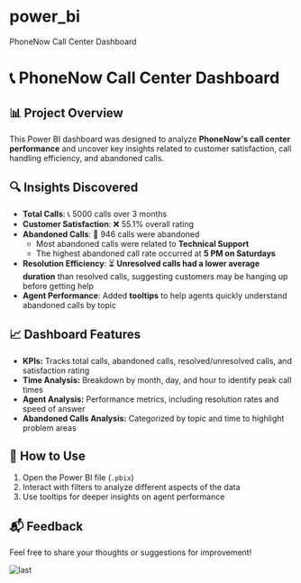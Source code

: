 # power_bi
  PhoneNow Call Center Dashboard
  # 📞 PhoneNow Call Center Dashboard  

## 📊 Project Overview  
This Power BI dashboard was designed to analyze **PhoneNow's call center performance** and uncover key insights related to customer satisfaction, call handling efficiency, and abandoned calls.  

## 🔍 Insights Discovered  
- **Total Calls**: 📞 5000 calls over 3 months  
- **Customer Satisfaction**: ❌ 55.1% overall rating  
- **Abandoned Calls**: 🚨 946 calls were abandoned  
  - Most abandoned calls were related to **Technical Support**  
  - The highest abandoned call rate occurred at **5 PM on Saturdays**  
- **Resolution Efficiency**: ⏳ **Unresolved calls had a lower average duration** than resolved calls, suggesting customers may be hanging up before getting help  
- **Agent Performance**: Added **tooltips** to help agents quickly understand abandoned calls by topic  

## 📈 Dashboard Features  
- **KPIs:** Tracks total calls, abandoned calls, resolved/unresolved calls, and satisfaction rating  
- **Time Analysis:** Breakdown by month, day, and hour to identify peak call times  
- **Agent Analysis:** Performance metrics, including resolution rates and speed of answer  
- **Abandoned Calls Analysis:** Categorized by topic and time to highlight problem areas  

## 🚀 How to Use  
1. Open the Power BI file (`.pbix`)  
2. Interact with filters to analyze different aspects of the data  
3. Use tooltips for deeper insights on agent performance  

## 📬 Feedback  
Feel free to share your thoughts or suggestions for improvement!  

![last](https://github.com/user-attachments/assets/e0cd4bcc-7960-48c3-862d-c09077182dfc)
